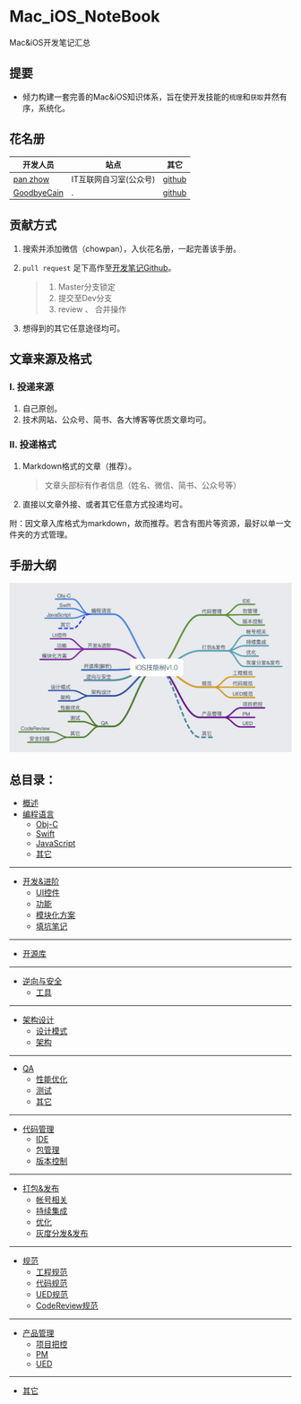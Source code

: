 # Mac_iOS_NoteBook
Mac&amp;iOS开发笔记汇总

## 提要
* 倾力构建一套完善的Mac&iOS知识体系，旨在使开发技能的`梳理`和`获取`井然有序，系统化。


## 花名册

| 开发人员 | 站点| 其它 |
|--- | --- | --- |
|[pan zhow]()| IT互联网自习室(公众号)| [github](https://github.com/PanZhow) |
| [GoodbyeCain]() | .|[github](https://github.com/GoodbyeCain) |

## 贡献方式

1. 搜索并添加微信（chowpan），入伙花名册，一起完善该手册。
2. `pull request` 足下高作至[开发笔记Github](https://github.com/PanZhow/Mac_iOS_NoteBook)。

	> 1. Master分支锁定
	> 2. 提交至Dev分支
	> 3. review 、 合并操作 
	
3. 想得到的其它任意途径均可。



## 文章来源及格式

### Ⅰ. 投递来源

1. 自己原创。
2. 技术网站、公众号、简书、各大博客等优质文章均可。

### Ⅱ. 投递格式

1. Markdown格式的文章（推荐）。
	
	> 文章头部标有作者信息（姓名、微信、简书、公众号等）
	
2. 直接以文章外接、或者其它任意方式投递均可。

附：因文章入库格式为markdown，故而推荐。若含有图片等资源，最好以单一文件夹的方式管理。
	

## 手册大纲

![note](./main/iOS开发技能v1.0.png)

## 总目录：


* [概述]()
* [编程语言](编程语言/index.md)
    * [Obj-C](编程语言/Obj-C/index.md)
    * [Swift](编程语言/Swift/index.md)
    * [JavaScript](编程语言/JavaScript/index.md)
    * [其它](编程语言/其它/index.md)

-----
* [开发&进阶](开发&进阶/index.md)
    * [UI控件](开发&进阶/UI控件/index.md)
    * [功能](开发&进阶/功能/index.md)
    * [模块化方案](开发&进阶/模块化方案/index.md)
    * [填坑笔记](开发&进阶/填坑笔记/index.md)

-----
* [开源库](开源库/index.md)

-----
* [逆向与安全](逆向与安全/index.md)
    * [工具](逆向与安全/工具/index.md)

-----
* [架构设计](架构设计/index.md)
    * [设计模式](架构设计/设计模式/index.md)
    * [架构](架构设计/架构/index.md)

-----
* [QA](QA/index.md)
    * [性能优化](QA/性能优化/index.md)
    * [测试](QA/测试/index.md)
    * [其它](QA/其它/index.md)

-----
* [代码管理](代码管理/index.md)
    * [IDE](代码管理/IDE/index.md)
    * [包管理](代码管理/包管理/index.md)
    * [版本控制](代码管理/版本控制/index.md)

-----
* [打包&发布](打包&发布/index.md)
    * [帐号相关](打包&发布/帐号相关/index.md)
    * [持续集成](打包&发布/持续集成/index.md)
    * [优化](打包&发布/优化/index.md)
    * [灰度分发&发布](打包&发布/灰度分发&发布/index.md)
    
-----
* [规范](规范/index.md)
    * [工程规范](规范/工程规范/index.md)
    * [代码规范](规范/代码规范/index.md)
    * [UED规范](规范/UED规范/index.md)
    * [CodeReview规范](规范/CodeReview规范/index.md)

-----
* [产品管理](产品管理/index.md)
    * [项目把控](产品管理/项目把控/index.md)
    * [PM](产品管理/PM/index.md)
    * [UED](产品管理/UED/index.md)

-----
* [其它](其它/index.md)


